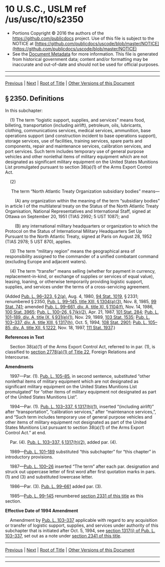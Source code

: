 ---
---

# 10 U.S.C., USLM ref /us/usc/t10/s2350

* Portions Copyright © 2016 the authors of the https://github.com/publicdocs project.
  Use of this file is subject to the NOTICE at [https://github.com/publicdocs/uscode/blob/master/NOTICE](https://github.com/publicdocs/uscode/blob/master/NOTICE)
* See the [Document Metadata](././../../../../../../..//README.md) for more information.
  This file is generated from historical government data; content and/or formatting may be inaccurate and out-of-date and should not be used for official purposes.

----------
----------

[Previous](./../../../../../../..//us/usc/t10/stA/ptIV/ch138/schI/m__us_usc_t10_s2349a.md) | [Next](./../../../../../../..//us/usc/t10/stA/ptIV/ch138/schII/m__us_usc_t10_stA_ptIV_ch138_schII.md) | [Root of Title](./../../../../../../../) | [Other Versions of this Document](https://publicdocs.github.io/go/links?ns=uslm&ref=%2Fus%2Fusc%2Ft10%2Fs2350)

## § 2350. Definitions

In this subchapter:

    (1) The term “logistic support, supplies, and services” means food, billeting, transportation (including airlift), petroleum, oils, lubricants, clothing, communications services, medical services, ammunition, base operations support (and construction incident to base operations support), storage services, use of facilities, training services, spare parts and components, repair and maintenance services, calibration services, and port services. Such term includes temporary use of general purpose vehicles and other nonlethal items of military equipment which are not designated as significant military equipment on the United States Munitions List promulgated pursuant to section 38(a)(1) of the Arms Export Control Act.

    (2)

     The term “North Atlantic Treaty Organization subsidiary bodies” means—

        (A) any organization within the meaning of the term “subsidiary bodies” in article I of the multilateral treaty on the Status of the North Atlantic Treaty Organisation, National Representatives and International Staff, signed at Ottawa on September 20, 1951 (TIAS 2992; 5 UST 1087); and

        (B) any international military headquarters or organization to which the Protocol on the Status of International Military Headquarters Set Up Pursuant to the North Atlantic Treaty, signed at Paris on August 28, 1952 (TIAS 2978; 5 UST 870), applies.

    (3) The term “military region” means the geographical area of responsibility assigned to the commander of a unified combatant command (excluding Europe and adjacent waters).

    (4) The term “transfer” means selling (whether for payment in currency, replacement-in-kind, or exchange of supplies or services of equal value), leasing, loaning, or otherwise temporarily providing logistic support, supplies, and services under the terms of a cross-servicing agreement.

(Added [Pub. L. 96–323, § 2(a)][/us/pl/96/323/s2/a], Aug. 4, 1980, [94 Stat. 1019][/us/stat/94/1019], § 2331; renumbered § 2350, [Pub. L. 99–145, title XIII, § 1304(a)(3)][/us/pl/99/145/s1304/a/3], Nov. 8, 1985, [99 Stat. 741][/us/stat/99/741]; amended [Pub. L. 99–661, div. A, title XI, § 1104(f)][/us/pl/99/661/s1104/f], Nov. 14, 1986, [100 Stat. 3965][/us/stat/100/3965]; [Pub. L. 100–26, § 7(k)(2)][/us/pl/100/26/s7/k/2], Apr. 21, 1987, [101 Stat. 284][/us/stat/101/284]; [Pub. L. 101–189, div. A, title IX, § 931(e)(1)][/us/pl/101/189/s931/e/1], Nov. 29, 1989, [103 Stat. 1535][/us/stat/103/1535]; [Pub. L. 103–337, div. A, title XIII, § 1317(h)][/us/pl/103/337/s1317/h], Oct. 5, 1994, [108 Stat. 2901][/us/stat/108/2901]; [Pub. L. 105–85, div. A, title XII, § 1222][/us/pl/105/85/s1222], Nov. 18, 1997, [111 Stat. 1937][/us/stat/111/1937].)

 __References in Text__ 

    Section 38(a)(1) of the Arms Export Control Act, referred to in par. (1), is classified to [section 2778(a)(1) of Title 22][/us/usc/t22/s2778/a/1], Foreign Relations and Intercourse.

 __Amendments__ 

    1997—Par. (1). [Pub. L. 105–85][/us/pl/105/85], in second sentence, substituted “other nonlethal items of military equipment which are not designated as significant military equipment on the United States Munitions List promulgated” for “other items of military equipment not designated as part of the United States Munitions List”.

    1994—Par. (1). [Pub. L. 103–337, § 1317(h)(1)][/us/pl/103/337/s1317/h/1], inserted “(including airlift)” after “transportation”, “calibration services,” after “maintenance services,”, and “Such term includes temporary use of general purpose vehicles and other items of military equipment not designated as part of the United States Munitions List pursuant to section 38(a)(1) of the Arms Export Control Act.” at end.

    Par. (4). [Pub. L. 103–337, § 1317(h)(2)][/us/pl/103/337/s1317/h/2], added par. (4).

    1989—[Pub. L. 101–189][/us/pl/101/189] substituted “this subchapter” for “this chapter” in introductory provisions.

    1987—[Pub. L. 100–26][/us/pl/100/26] inserted “The term” after each par. designation and struck out uppercase letter of first word after first quotation marks in pars. (1) and (3) and substituted lowercase letter.

    1986—Par. (3). [Pub. L. 99–661][/us/pl/99/661] added par. (3).

    1985—[Pub. L. 99–145][/us/pl/99/145] renumbered [section 2331 of this title][/us/usc/t10/s2331] as this section.

 __Effective Date of 1994 Amendment__ 

    Amendment by [Pub. L. 103–337][/us/pl/103/337] applicable with regard to any acquisition or transfer of logistic support, supplies, and services under authority of this subchapter that is initiated after Oct. 5, 1994, see [section 1317(j) of Pub. L. 103–337][/us/pl/103/337/s1317/j], set out as a note under [section 2341 of this title][/us/usc/t10/s2341].

----------

[Previous](./../../../../../../..//us/usc/t10/stA/ptIV/ch138/schI/m__us_usc_t10_s2349a.md) | [Next](./../../../../../../..//us/usc/t10/stA/ptIV/ch138/schII/m__us_usc_t10_stA_ptIV_ch138_schII.md) | [Root of Title](./../../../../../../../) | [Other Versions of this Document](https://publicdocs.github.io/go/links?ns=uslm&ref=%2Fus%2Fusc%2Ft10%2Fs2350)

----------
----------

[/us/pl/96/323/s2/a]: https://publicdocs.github.io/go/links?ns=uslm&ref=%2Fus%2Fpl%2F96%2F323%2Fs2%2Fa
[/us/stat/94/1019]: https://publicdocs.github.io/go/links?ns=uslm&ref=%2Fus%2Fstat%2F94%2F1019
[/us/pl/99/145/s1304/a/3]: https://publicdocs.github.io/go/links?ns=uslm&ref=%2Fus%2Fpl%2F99%2F145%2Fs1304%2Fa%2F3
[/us/stat/99/741]: https://publicdocs.github.io/go/links?ns=uslm&ref=%2Fus%2Fstat%2F99%2F741
[/us/pl/99/661/s1104/f]: https://publicdocs.github.io/go/links?ns=uslm&ref=%2Fus%2Fpl%2F99%2F661%2Fs1104%2Ff
[/us/stat/100/3965]: https://publicdocs.github.io/go/links?ns=uslm&ref=%2Fus%2Fstat%2F100%2F3965
[/us/pl/100/26/s7/k/2]: https://publicdocs.github.io/go/links?ns=uslm&ref=%2Fus%2Fpl%2F100%2F26%2Fs7%2Fk%2F2
[/us/stat/101/284]: https://publicdocs.github.io/go/links?ns=uslm&ref=%2Fus%2Fstat%2F101%2F284
[/us/pl/101/189/s931/e/1]: https://publicdocs.github.io/go/links?ns=uslm&ref=%2Fus%2Fpl%2F101%2F189%2Fs931%2Fe%2F1
[/us/stat/103/1535]: https://publicdocs.github.io/go/links?ns=uslm&ref=%2Fus%2Fstat%2F103%2F1535
[/us/pl/103/337/s1317/h]: https://publicdocs.github.io/go/links?ns=uslm&ref=%2Fus%2Fpl%2F103%2F337%2Fs1317%2Fh
[/us/stat/108/2901]: https://publicdocs.github.io/go/links?ns=uslm&ref=%2Fus%2Fstat%2F108%2F2901
[/us/pl/105/85/s1222]: https://publicdocs.github.io/go/links?ns=uslm&ref=%2Fus%2Fpl%2F105%2F85%2Fs1222
[/us/stat/111/1937]: https://publicdocs.github.io/go/links?ns=uslm&ref=%2Fus%2Fstat%2F111%2F1937
[/us/usc/t22/s2778/a/1]: https://publicdocs.github.io/go/links?ns=uslm&ref=%2Fus%2Fusc%2Ft22%2Fs2778%2Fa%2F1
[/us/pl/105/85]: https://publicdocs.github.io/go/links?ns=uslm&ref=%2Fus%2Fpl%2F105%2F85
[/us/pl/103/337/s1317/h/1]: https://publicdocs.github.io/go/links?ns=uslm&ref=%2Fus%2Fpl%2F103%2F337%2Fs1317%2Fh%2F1
[/us/pl/103/337/s1317/h/2]: https://publicdocs.github.io/go/links?ns=uslm&ref=%2Fus%2Fpl%2F103%2F337%2Fs1317%2Fh%2F2
[/us/pl/101/189]: https://publicdocs.github.io/go/links?ns=uslm&ref=%2Fus%2Fpl%2F101%2F189
[/us/pl/100/26]: https://publicdocs.github.io/go/links?ns=uslm&ref=%2Fus%2Fpl%2F100%2F26
[/us/pl/99/661]: https://publicdocs.github.io/go/links?ns=uslm&ref=%2Fus%2Fpl%2F99%2F661
[/us/pl/99/145]: https://publicdocs.github.io/go/links?ns=uslm&ref=%2Fus%2Fpl%2F99%2F145
[/us/usc/t10/s2331]: https://publicdocs.github.io/go/links?ns=uslm&ref=%2Fus%2Fusc%2Ft10%2Fs2331
[/us/pl/103/337]: https://publicdocs.github.io/go/links?ns=uslm&ref=%2Fus%2Fpl%2F103%2F337
[/us/pl/103/337/s1317/j]: https://publicdocs.github.io/go/links?ns=uslm&ref=%2Fus%2Fpl%2F103%2F337%2Fs1317%2Fj
[/us/usc/t10/s2341]: https://publicdocs.github.io/go/links?ns=uslm&ref=%2Fus%2Fusc%2Ft10%2Fs2341


